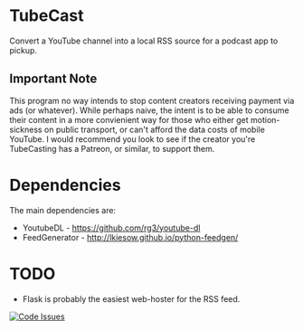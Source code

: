 # TubeCast
Convert a YouTube channel into a local RSS source for a podcast app to pickup.

## Important Note ##
This program no way intends to stop content creators receiving payment via ads (or whatever). While perhaps naive, the intent is to be able to consume their content in a more convienient way for those who either get motion-sickness on public transport, or can't afford the data costs of mobile YouTube.
I would recommend you look to see if the creator you're TubeCasting has a Patreon, or similar, to support them.

# Dependencies
The main dependencies are:
 - YoutubeDL - https://github.com/rg3/youtube-dl
 - FeedGenerator - http://lkiesow.github.io/python-feedgen/


# TODO
 - Flask is probably the easiest web-hoster for the RSS feed.

[![Code Issues](http://www.quantifiedcode.com/api/v1/project/c52e5b9ea3c84088836765c076a196f6/badge.svg)](http://www.quantifiedcode.com/app/project/c52e5b9ea3c84088836765c076a196f6)
